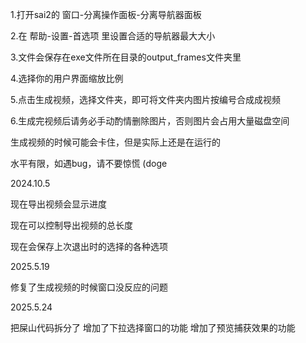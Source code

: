 1.打开sai2的 窗口-分离操作面板-分离导航器面板   

2.在 帮助-设置-首选项 里设置合适的导航器最大大小

3.文件会保存在exe文件所在目录的output_frames文件夹里

4.选择你的用户界面缩放比例

5.点击生成视频，选择文件夹，即可将文件夹内图片按编号合成成视频

6.生成完视频后请务必手动酌情删除图片，否则图片会占用大量磁盘空间

生成视频的时候可能会卡住，但是实际上还是在运行的

水平有限，如遇bug，请不要惊慌 (doge

2024.10.5

现在导出视频会显示进度

现在可以控制导出视频的总长度

现在会保存上次退出时的选择的各种选项

2025.5.19

修复了生成视频的时候窗口没反应的问题

2025.5.24

把屎山代码拆分了
增加了下拉选择窗口的功能
增加了预览捕获效果的功能

